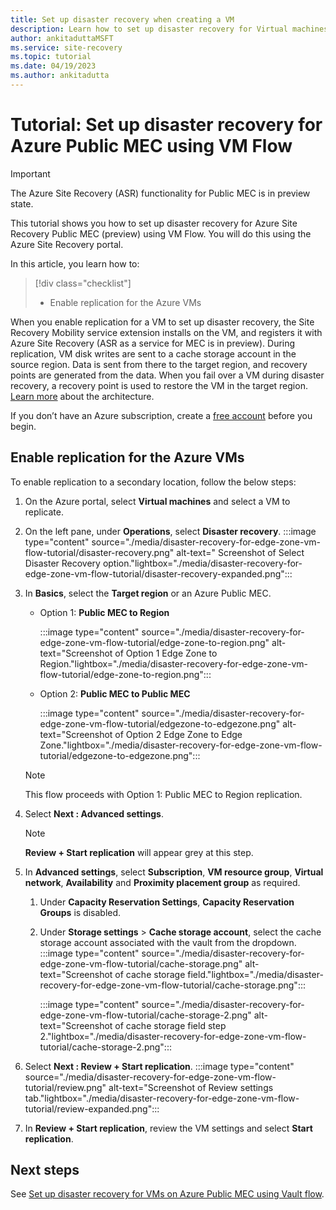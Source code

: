 ```yaml
---
title: Set up disaster recovery when creating a VM 
description: Learn how to set up disaster recovery for Virtual machines on Azure Public MEC using VM Flow.
author: ankitaduttaMSFT
ms.service: site-recovery
ms.topic: tutorial
ms.date: 04/19/2023
ms.author: ankitadutta
---
```


# Tutorial: Set up disaster recovery for Azure Public MEC using VM Flow

> [!IMPORTANT]
> The Azure Site Recovery (ASR) functionality for Public MEC is in preview state.


This tutorial shows you how to set up disaster recovery for Azure Site Recovery Public MEC (preview) using VM Flow. You will do this using the Azure Site Recovery portal.


In this article, you learn how to:

> [!div class="checklist"]
> * Enable replication for the Azure VMs

When you enable replication for a VM to set up disaster recovery, the Site Recovery Mobility service extension installs on the VM, and registers it with Azure Site Recovery (ASR as a service for MEC is in preview). During replication, VM disk writes are sent to a cache storage account in the source region. Data is sent from there to the target region, and recovery points are generated from the data. When you fail over a VM during disaster recovery, a recovery point is used to restore the VM in the target region. [Learn more](azure-to-azure-architecture.md) about the architecture.

If you don’t have an Azure subscription, create a [free account](https://azure.microsoft.com/free/?WT.mc_id=A261C142F) before you begin.

## Enable replication for the Azure VMs

To enable replication to a secondary location, follow the below steps: 

1. On the Azure portal, select **Virtual machines** and select a VM to replicate.
1. On the left pane, under **Operations**, select **Disaster recovery**.
    :::image type="content" source="./media/disaster-recovery-for-edge-zone-vm-flow-tutorial/disaster-recovery.png" alt-text=" Screenshot of Select Disaster Recovery option."lightbox="./media/disaster-recovery-for-edge-zone-vm-flow-tutorial/disaster-recovery-expanded.png":::
     
1. In **Basics**, select the **Target region** or an Azure Public MEC.
    - Option 1: **Public MEC to Region**
    
        :::image type="content" source="./media/disaster-recovery-for-edge-zone-vm-flow-tutorial/edge-zone-to-region.png" alt-text="Screenshot of Option 1 Edge Zone to Region."lightbox="./media/disaster-recovery-for-edge-zone-vm-flow-tutorial/edge-zone-to-region.png":::

    - Option 2: **Public MEC to Public MEC**
    
        :::image type="content" source="./media/disaster-recovery-for-edge-zone-vm-flow-tutorial/edgezone-to-edgezone.png" alt-text="Screenshot of Option 2 Edge Zone to Edge Zone."lightbox="./media/disaster-recovery-for-edge-zone-vm-flow-tutorial/edgezone-to-edgezone.png":::
    
    >[!Note]
    >This flow proceeds with Option 1: Public MEC to Region replication.

1. Select **Next : Advanced settings**.

    >[!Note]
    >**Review + Start replication** will appear grey at this step.
1. In **Advanced settings**, select **Subscription**, **VM resource group**, **Virtual network**, **Availability** and **Proximity placement group** as required.
    1. Under **Capacity Reservation Settings**, **Capacity Reservation Groups** is disabled.
    1. Under **Storage settings** > **Cache storage account**, select the cache storage account associated with the vault from the dropdown.
        :::image type="content" source="./media/disaster-recovery-for-edge-zone-vm-flow-tutorial/cache-storage.png" alt-text="Screenshot of cache storage field."lightbox="./media/disaster-recovery-for-edge-zone-vm-flow-tutorial/cache-storage.png":::

        :::image type="content" source="./media/disaster-recovery-for-edge-zone-vm-flow-tutorial/cache-storage-2.png" alt-text="Screenshot of cache storage field step 2."lightbox="./media/disaster-recovery-for-edge-zone-vm-flow-tutorial/cache-storage-2.png":::
    
1. Select **Next : Review + Start replication**.
    :::image type="content" source="./media/disaster-recovery-for-edge-zone-vm-flow-tutorial/review.png" alt-text="Screenshot of Review settings tab."lightbox="./media/disaster-recovery-for-edge-zone-vm-flow-tutorial/review-expanded.png":::

1. In **Review + Start replication**, review the VM settings and select **Start replication**.

## Next steps

See [Set up disaster recovery for VMs on Azure Public MEC using Vault flow](disaster-recovery-for-edge-zone-vm-tutorial.md).
